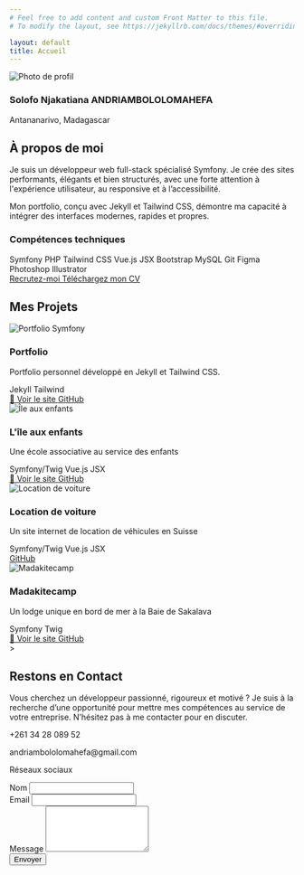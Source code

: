 ```yaml
---
# Feel free to add content and custom Front Matter to this file.
# To modify the layout, see https://jekyllrb.com/docs/themes/#overriding-theme-defaults

layout: default
title: Accueil
---
```


<section id="about" class="text-gray-800 pt-26 px-6">
  <div class="max-w-7xl mx-auto grid md:grid-cols-2 gap-12 items-center" data-aos="fade-up" data-aos-delay="400" data-aos-duration="1000">
    <div class="flex flex-col items-center md:items-start mx-auto">
      <img src="{{ '/images/moi.jpg' | relative_url }}" alt="Photo de profil"
           class="w-40 h-40 rounded-full object-cover -mb-16 border-4 border-[#7f00ff] mx-auto relative z-10" />
      <div class="bg-gradient-to-r from-[#7f00ff] to-[#a855f7] p-7 pt-16 rounded-xl text-white mt-2 backdrop-blur-md bg-opacity-80">
        <h3 class="text-lg font-semibold text-center md:text-left">
          Solofo Njakatiana ANDRIAMBOLOLOMAHEFA
        </h3>
        <p class="text-sm text-center md:text-left text-violet-100 mt-1">Antananarivo, Madagascar</p>
        <div class="flex justify-center md:justify-start space-x-4 mt-2 text-white">
          <a href="https://web.facebook.com/solofonjakatiana.andriambololomahefa.7/" aria-label="Facebook" target="_blank"><i class="fab fa-facebook-f"></i></a>
          <a href="https://www.linkedin.com/in/solofo-njakatiana-andriambololomahefa-b633911a3/" aria-label="LinkedIn" target="_blank"><i class="fab fa-linkedin-in"></i></a>
          <a href="https://web.facebook.com/solofonjakatiana.andriambololomahefa.7/" aria-label="GitHub" target="_blank"><i class="fab fa-github"></i></a>
        </div>
      </div>
    </div>
    <div class="bg-white rounded-[10px] p-8">
      <h2 class="text-3xl md:text-4xl font-bold text-[#7f00ff] mb-6">À propos de moi</h2>
      <p class="text-lg mb-4 leading-relaxed">
        Je suis un développeur web full-stack spécialisé Symfony. Je crée des sites performants, élégants et bien structurés,
        avec une forte attention à l'expérience utilisateur, au responsive et à l’accessibilité.
      </p>
      <p class="text-lg mb-6">
        Mon portfolio, conçu avec Jekyll et Tailwind CSS, démontre ma capacité à intégrer des interfaces modernes, rapides et propres.
      </p>
      <h3 class="text-xl font-semibold mb-3 text-[#7f00ff]">Compétences techniques</h3>
      <div class="flex flex-wrap gap-2 mb-6 text-sm">
        <span class="border border-[#7f00ff] text-[#7f00ff] px-3 py-1 rounded-full">Symfony</span>
        <span class="border border-[#7f00ff] text-[#7f00ff] px-3 py-1 rounded-full">PHP</span>
        <span class="border border-[#7f00ff] text-[#7f00ff] px-3 py-1 rounded-full">Tailwind CSS</span>
        <span class="border border-[#7f00ff] text-[#7f00ff] px-3 py-1 rounded-full">Vue.js</span>
        <span class="border border-[#7f00ff] text-[#7f00ff] px-3 py-1 rounded-full">JSX</span>
        <span class="border border-[#7f00ff] text-[#7f00ff] px-3 py-1 rounded-full">Bootstrap</span>
        <span class="border border-[#7f00ff] text-[#7f00ff] px-3 py-1 rounded-full">MySQL</span>
        <span class="border border-[#7f00ff] text-[#7f00ff] px-3 py-1 rounded-full">Git</span>
        <span class="border border-[#7f00ff] text-[#7f00ff] px-3 py-1 rounded-full">Figma</span>
        <span class="border border-[#7f00ff] text-[#7f00ff] px-3 py-1 rounded-full">Photoshop</span>
        <span class="border border-[#7f00ff] text-[#7f00ff] px-3 py-1 rounded-full">Illustrator</span>
      </div>
      <div class="flex space-x-4">
        <a href="#contact"
           class="bg-[#7f00ff] text-white px-5 py-2 rounded-full hover:bg-[#6b21a8] transition">
          Recrutez-moi
        </a>
        <a 
          href="{{ '/assets/CV_Andriambololomahefa_Solofo_Njakatiana.pdf' | relative_url }}"
          download
          class="border border-[#7f00ff] text-[#7f00ff] bg-[#B088FF]/40 px-5 py-2 rounded-full transition">
          Téléchargez mon CV
        </a>
      </div>
    </div>
  </div>
</section>

<section id="projects" class="pt-26 text-gray-900">
  <div class="max-w-7xl mx-auto px-6" data-aos="fade-up" data-aos-delay="400" data-aos-duration="1000">
    <h2 class="text-3xl font-bold text-center text-[#7f00ff] mb-12">Mes Projets</h2>
    <div class="spr-container relative overflow-visible">
      <div class="swiper relative">
        <div class="swiper-wrapper">
          <div class="swiper-slide h-full flex flex-col justify-between bg-white rounded-xl shadow-lg border border-[#d8b4fe] overflow-hidden p-4 min-h-[380px]">
            <img src="{{ '/images/portfolio.png' | relative_url }}" alt="Portfolio Symfony" class="h-40 w-full object-cover object-top rounded" />
            <div class="flex flex-col flex-grow justify-between mt-4">
              <div>
                <h3 class="font-bold text-lg text-[#7f00ff]">Portfolio</h3>
                <p class="text-sm text-gray-700 mt-1">Portfolio personnel développé en Jekyll et Tailwind CSS.</p>
              </div>
              <div class="mt-3">
                <div class="flex flex-wrap gap-2 mb-3">
                  <span class="bg-[#7f00ff] text-white px-2 py-1 rounded text-xs">Jekyll</span>
                  <span class="bg-[#a855f7] text-white px-2 py-1 rounded text-xs">Tailwind</span>
                </div>
                <div class="flex gap-2">
                  <a href="#" class="inline-flex items-center px-3 py-1 border border-[#7f00ff] text-[#7f00ff] rounded hover:bg-[#7f00ff] hover:text-white transition text-sm">
                    🔗 Voir le site
                  </a>
                  <a href="https://github.com/ton-repo" target="_blank" class="inline-flex items-center px-3 py-1 border border-gray-300 text-gray-700 rounded hover:bg-gray-100 transition text-sm">
                    <i class="fab fa-github mr-1"></i> GitHub
                  </a>
                </div>
              </div>
            </div>
          </div>
          <div class="swiper-slide h-full flex flex-col justify-between bg-white rounded-xl shadow-lg border border-[#d8b4fe] overflow-hidden p-4 min-h-[380px]">
            <img src="{{ '/images/iae.jpg' | relative_url }}" alt="Île aux enfants" class="h-40 w-full object-cover object-top rounded" />
            <div class="flex flex-col flex-grow justify-between mt-4">
              <div>
                <h3 class="font-bold text-lg text-[#7f00ff]">L'île aux enfants</h3>
                <p class="text-sm text-gray-700 mt-1">Une école associative au service des enfants</p>
              </div>
              <div class="mt-3">
                <div class="flex flex-wrap gap-2 mb-3">
                  <span class="bg-[#7f00ff] text-white px-2 py-1 rounded text-xs">Symfony/Twig</span>
                  <span class="bg-[#a855f7] text-white px-2 py-1 rounded text-xs">Vue.js</span>
                  <span class="bg-[#a855f7] text-white px-2 py-1 rounded text-xs">JSX</span>
                </div>
                <div class="flex gap-2">
                  <a href="#" class="inline-flex items-center px-3 py-1 border border-[#7f00ff] text-[#7f00ff] rounded hover:bg-[#7f00ff] hover:text-white transition text-sm">
                    🔗 Voir le site
                  </a>
                  <a href="#" class="inline-flex items-center px-3 py-1 border border-gray-300 text-gray-700 rounded hover:bg-gray-100 transition text-sm">
                    <i class="fab fa-github mr-1"></i> GitHub
                  </a>
                </div>
              </div>
            </div>
          </div>
          <div class="swiper-slide h-full flex flex-col justify-between bg-white rounded-xl shadow-lg border border-[#d8b4fe] overflow-hidden p-4 min-h-[380px]">
            <img src="{{ '/images/location_voiture.png' | relative_url }}" alt="Location de voiture" class="h-40 w-full object-cover object-top rounded" />
            <div class="flex flex-col flex-grow justify-between mt-4">
              <div>
                <h3 class="font-bold text-lg text-[#7f00ff]">Location de voiture</h3>
                <p class="text-sm text-gray-700 mt-1">Un site internet de location de véhicules en Suisse</p>
              </div>
              <div class="mt-3">
                <div class="flex flex-wrap gap-2 mb-3">
                  <span class="bg-[#7f00ff] text-white px-2 py-1 rounded text-xs">Symfony/Twig</span>
                  <span class="bg-[#a855f7] text-white px-2 py-1 rounded text-xs">Vue.js</span>
                  <span class="bg-[#a855f7] text-white px-2 py-1 rounded text-xs">JSX</span>
                </div>
                <div class="flex gap-2">
                  <a href="#" class="inline-flex items-center px-3 py-1 border border-gray-300 text-gray-700 rounded hover:bg-gray-100 transition text-sm">
                    <i class="fab fa-github mr-1"></i> GitHub
                  </a>
                </div>
              </div>
            </div>
          </div>
          <div class="swiper-slide h-full flex flex-col justify-between bg-white rounded-xl shadow-lg border border-[#d8b4fe] overflow-hidden p-4 min-h-[380px]">
            <img src="{{ '/images/madakite.png' | relative_url }}" alt="Madakitecamp" class="h-40 w-full object-cover object-top rounded" />
            <div class="flex flex-col flex-grow justify-between mt-4">
              <div>
                <h3 class="font-bold text-lg text-[#7f00ff]">Madakitecamp</h3>
                <p class="text-sm text-gray-700 mt-1">Un lodge unique en bord de mer à la Baie de Sakalava</p>
              </div>
              <div class="mt-3">
                <div class="flex flex-wrap gap-2 mb-3">
                  <span class="bg-[#7f00ff] text-white px-2 py-1 rounded text-xs">Symfony</span>
                  <span class="bg-[#a855f7] text-white px-2 py-1 rounded text-xs">Twig</span>
                </div>
                <div class="flex gap-2">
                  <a href="#" class="inline-flex items-center px-3 py-1 border border-[#7f00ff] text-[#7f00ff] rounded hover:bg-[#7f00ff] hover:text-white transition text-sm">
                    🔗 Voir le site
                  </a>
                  <a href="#" class="inline-flex items-center px-3 py-1 border border-gray-300 text-gray-700 rounded hover:bg-gray-100 transition text-sm">
                    <i class="fab fa-github mr-1"></i> GitHub
                  </a>
                </div>
              </div>
            </div>
          </div>
        </div>
      </div>
      <div class="swiper-button-prev group absolute top-1/2 -translate-y-1/2 z-10 w-10 h-10 left-[-50px]
                  flex items-center justify-center bg-white/30 backdrop-blur-md text-purple-600 border border-purple-500
                  rounded-full hover:bg-purple-600 transition duration-300" style="left: -50px;">
        <i class="fas fa-chevron-left text-purple-600 group-hover:text-white text-sm"></i>
      </div>
      <div class="swiper-button-next group absolute top-1/2 -translate-y-1/2 z-10 w-10 h-10 right-[-50px]
                  flex items-center justify-center bg-white/30 backdrop-blur-md text-purple-600 border border-purple-500
                  rounded-full hover:bg-purple-600 transition duration-300" style="right: -50px;">
        <i class="fas fa-chevron-right text-purple-600 group-hover:text-white text-sm"></i>
      </div>
    </div>
  </div>
</section>
>

<section id="contact" class="py-26 dark:bg-black/50 backdrop-blur-sm text-gray-800 dark:text-white">
  <div class="max-w-6xl mx-auto px-4" data-aos="fade-up" data-aos-delay="400" data-aos-duration="1000">
    <h2 class="text-3xl md:text-4xl font-bold text-center text-[#7f00ff]">Restons en Contact</h2>
    <p class="mt-4 text-center max-w-2xl mx-auto text-gray-600 dark:text-gray-300">
      Vous cherchez un développeur passionné, rigoureux et motivé ? Je suis à la recherche d’une opportunité pour mettre mes compétences au service de votre entreprise. N’hésitez pas à me contacter pour en discuter.
    </p>
    <div class="mt-12 grid md:grid-cols-2 gap-10 ">
      <!-- Infos -->
      <div class="space-y-6">
        <div class="bg-white shadow-lg border border-[#d8b4fe] backdrop-blur-md p-6 rounded-xl">
          <p class="flex items-center gap-3"><i class="fas fa-phone text-[#7f00ff]"></i> +261 34 28 089 52</p>
          <p class="flex items-center gap-3 mt-2"><i class="fas fa-envelope text-[#7f00ff]"></i> andriambololomahefa@gmail.com</p>
        </div>
        <div class="text-white bg-gradient-to-r from-[#7f00ff] to-[#a855f7] backdrop-blur-md p-6 rounded-xl bg-opacity-80">
          <p class="mb-2 font-semibold">Réseaux sociaux</p>
          <div class="flex gap-4 text-white text-lg">
            <a href="https://web.facebook.com/solofonjakatiana.andriambololomahefa.7/" aria-label="Facebook" target="_blank"><i class="fab fa-facebook-f"></i></a>
            <a href="https://www.linkedin.com/in/solofo-njakatiana-andriambololomahefa-b633911a3/" aria-label="LinkedIn" target="_blank"><i class="fab fa-linkedin-in"></i></a>
            <a href="https://github.com/njakatianadev" aria-label="GitHub" target="_blank"><i class="fab fa-github"></i></a>
          </div>
        </div>
      </div>
      <form action="https://formspree.io/f/mjkrokla" method="POST" class="bg-white rounded-xl shadow-lg border border-[#d8b4fe] backdrop-blur-md p-6 space-y-6">
        <div>
          <label for="name" class="block text-sm font-semibold text-[#7f00ff]">Nom</label>
          <input type="text" name="name" id="name" required
            class="w-full mt-1 p-3 rounded-md bg-white/90 text-gray-800 border border-[#d8b4fe] focus:ring-[#7f00ff] focus:ring-2 outline-none" />
        </div>
        <div>
          <label for="email" class="block text-sm font-semibold text-[#7f00ff]">Email</label>
          <input type="email" name="_replyto" id="email" required
            class="w-full mt-1 p-3 rounded-md bg-white/90 text-gray-800 border border-[#d8b4fe] focus:ring-[#7f00ff] focus:ring-2 outline-none" />
        </div>
        <div>
          <label for="message" class="block text-sm font-semibold text-[#7f00ff]">Message</label>
          <textarea name="message" id="message" rows="5" required
            class="w-full mt-1 p-3 rounded-md bg-white/90 text-gray-800 border border-[#d8b4fe] focus:ring-[#7f00ff] focus:ring-2 outline-none resize-none"></textarea>
        </div>
        <button type="submit"
          class="w-full bg-[#7f00ff] hover:bg-[#a855f7] text-white font-semibold py-3 px-6 rounded-md transition duration-300">
          Envoyer
        </button>
      </form>
    </div>
  </div>
</section>
